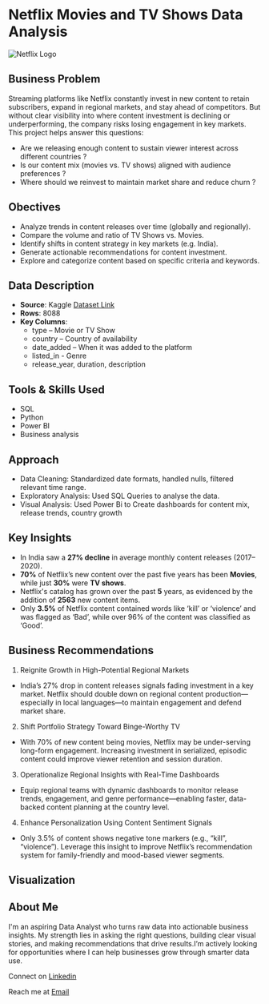 # Netflix Movies and TV Shows Data Analysis

![Netflix Logo](https://user-images.githubusercontent.com/65147413/205559102-2b26f4d7-c6ee-4aea-9a93-e119c3e6cc63.png)

## Business Problem
Streaming platforms like Netflix constantly invest in new content to retain subscribers, expand in regional markets, and stay ahead of competitors. But without clear visibility into where content investment is declining or underperforming, the company risks losing engagement in key markets. This project helps answer this questions:

- Are we releasing enough content to sustain viewer interest across different countries ?
- Is our content mix (movies vs. TV shows) aligned with audience preferences ?
- Where should we reinvest to maintain market share and reduce churn ?

## Obectives
- Analyze trends in content releases over time (globally and regionally).
- Compare the volume and ratio of TV Shows vs. Movies.
- Identify shifts in content strategy in key markets (e.g. India).
- Generate actionable recommendations for content investment.
- Explore and categorize content based on specific criteria and keywords.

## Data Description
- **Source**: Kaggle [Dataset Link](https://www.kaggle.com/datasets/shivamb/netflix-shows?resource=download)
- **Rows**: 8088
- **Key Columns**:
  - type – Movie or TV Show
  - country – Country of availability
  - date_added – When it was added to the platform
  -  listed_in - Genre 
  - release_year, duration, description

## Tools & Skills Used
- SQL
- Python
- Power BI
- Business analysis

## Approach
- Data Cleaning: Standardized date formats, handled nulls, filtered relevant time range.
- Exploratory Analysis: Used SQL Queries to analyse the data.
- Visual Analysis: Used Power Bi to Create dashboards for content mix, release trends, country growth

## Key Insights
- In India saw a **27% decline** in average monthly content releases (2017–2020).
- **70%** of Netflix’s new content over the past five years has been **Movies**, while just **30%** were **TV shows**.
-  Netflix's catalog has grown over the past **5** years, as evidenced by the addition of **2563** new content items.
-  Only **3.5%** of Netflix content contained words like ‘kill’ or ‘violence’ and was flagged as ‘Bad’, while over 96% of the content was classified as ‘Good’.
  
## Business Recommendations
1. Reignite Growth in High-Potential Regional Markets
  - India’s 27% drop in content releases signals fading investment in a key market. Netflix should double down on regional content production—especially in local languages—to maintain engagement and defend market share.

2. Shift Portfolio Strategy Toward Binge-Worthy TV
  - With 70% of new content being movies, Netflix may be under-serving long-form engagement. Increasing investment in serialized, episodic content could improve viewer retention and session duration.

3. Operationalize Regional Insights with Real-Time Dashboards
  - Equip regional teams with dynamic dashboards to monitor release trends, engagement, and genre performance—enabling faster, data-backed content planning at the country level.

4. Enhance Personalization Using Content Sentiment Signals
  - Only 3.5% of content shows negative tone markers (e.g., “kill”, “violence”). Leverage this insight to improve Netflix’s recommendation system for family-friendly and mood-based viewer segments.

## Visualization


## About Me
I'm an aspiring Data Analyst who turns raw data into actionable business insights. My strength lies in asking the right questions, building clear visual stories, and making recommendations that drive results.I’m actively looking for opportunities where I can help businesses grow through smarter data use.

Connect on [Linkedin](https://www.linkedin.com/in/ravina-patidar-474a9b255/)

Reach me at [Email](ravinapatidar13634@gmail.com)
